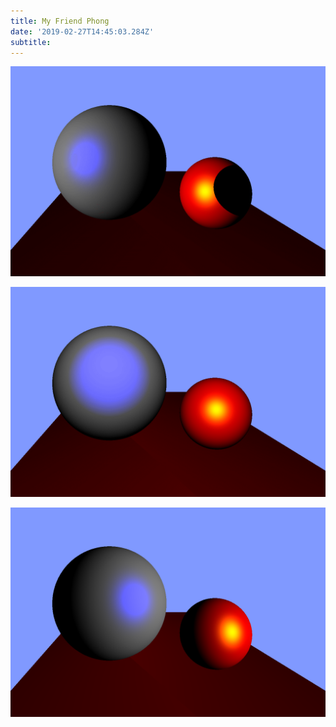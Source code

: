 ```yaml
---
title: My Friend Phong
date: '2019-02-27T14:45:03.284Z'
subtitle: 
---
```


![Phong Gif](./out.gif)

![Phong GifZ](./out_z_slow.gif)

![Phong Shot](./outpng.png)